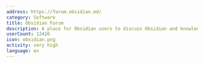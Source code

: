 ```yaml
---
address: https://forum.obsidian.md/
category: Software
title: Obsidian Forum
description: A place for Obsidian users to discuss Obsidian and knowledge management
userCount: 12426
icon: obsidian.png
activity: very high
language: en
---
```

